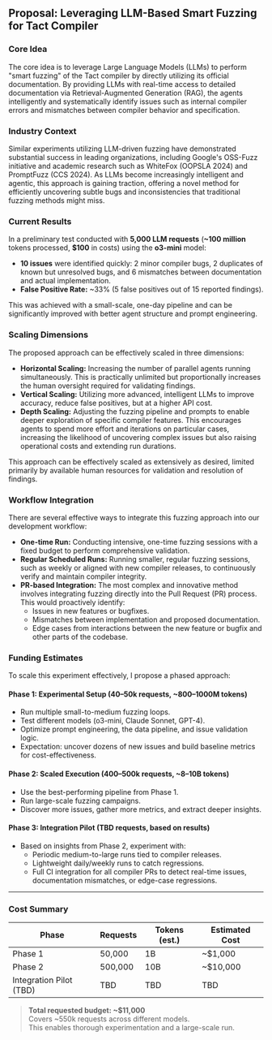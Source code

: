 ## Proposal: Leveraging LLM-Based Smart Fuzzing for Tact Compiler

### Core Idea

The core idea is to leverage Large Language Models (LLMs) to perform "smart fuzzing" of the Tact compiler by directly utilizing its official documentation. By providing LLMs with real-time access to detailed documentation via Retrieval-Augmented Generation (RAG), the agents intelligently and systematically identify issues such as internal compiler errors and mismatches between compiler behavior and specification.

### Industry Context

Similar experiments utilizing LLM-driven fuzzing have demonstrated substantial success in leading organizations, including Google's OSS-Fuzz initiative and academic research such as WhiteFox (OOPSLA 2024) and PromptFuzz (CCS 2024). As LLMs become increasingly intelligent and agentic, this approach is gaining traction, offering a novel method for efficiently uncovering subtle bugs and inconsistencies that traditional fuzzing methods might miss.

### Current Results

In a preliminary test conducted with **5,000 LLM requests** (**~100 million** tokens processed, **$100** in costs) using the **o3-mini** model:

-   **10 issues** were identified quickly: 2 minor compiler bugs, 2 duplicates of known but unresolved bugs, and 6 mismatches between documentation and actual implementation.
-   **False Positive Rate:** ~33% (5 false positives out of 15 reported findings).

This was achieved with a small-scale, one-day pipeline and can be significantly improved with better agent structure and prompt engineering.

### Scaling Dimensions

The proposed approach can be effectively scaled in three dimensions:

-   **Horizontal Scaling:** Increasing the number of parallel agents running simultaneously. This is practically unlimited but proportionally increases the human oversight required for validating findings.
-   **Vertical Scaling:** Utilizing more advanced, intelligent LLMs to improve accuracy, reduce false positives, but at a higher API cost.
-   **Depth Scaling:** Adjusting the fuzzing pipeline and prompts to enable deeper exploration of specific compiler features. This encourages agents to spend more effort and iterations on particular cases, increasing the likelihood of uncovering complex issues but also raising operational costs and extending run durations.

This approach can be effectively scaled as extensively as desired, limited primarily by available human resources for validation and resolution of findings.

### Workflow Integration

There are several effective ways to integrate this fuzzing approach into our development workflow:

-   **One-time Run:** Conducting intensive, one-time fuzzing sessions with a fixed budget to perform comprehensive validation.
-   **Regular Scheduled Runs:** Running smaller, regular fuzzing sessions, such as weekly or aligned with new compiler releases, to continuously verify and maintain compiler integrity.
-   **PR-based Integration:** The most complex and innovative method involves integrating fuzzing directly into the Pull Request (PR) process. This would proactively identify:
    -   Issues in new features or bugfixes.
    -   Mismatches between implementation and proposed documentation.
    -   Edge cases from interactions between the new feature or bugfix and other parts of the codebase.

### Funding Estimates

To scale this experiment effectively, I propose a phased approach:

#### Phase 1: Experimental Setup (40–50k requests, ~800–1000M tokens)

-   Run multiple small-to-medium fuzzing loops.
-   Test different models (o3-mini, Claude Sonnet, GPT-4).
-   Optimize prompt engineering, the data pipeline, and issue validation logic.
-   Expectation: uncover dozens of new issues and build baseline metrics for cost-effectiveness.

#### Phase 2: Scaled Execution (400–500k requests, ~8–10B tokens)

-   Use the best-performing pipeline from Phase 1.
-   Run large-scale fuzzing campaigns.
-   Discover more issues, gather more metrics, and extract deeper insights.

#### Phase 3: Integration Pilot (TBD requests, based on results)

-   Based on insights from Phase 2, experiment with:
    -   Periodic medium-to-large runs tied to compiler releases.
    -   Lightweight daily/weekly runs to catch regressions.
    -   Full CI integration for all compiler PRs to detect real-time issues, documentation mismatches, or edge-case regressions.

---

### Cost Summary

| Phase                   | Requests | Tokens (est.) | Estimated Cost |
| ----------------------- | -------- | ------------- | -------------- |
| Phase 1                 | 50,000   | 1B            | ~$1,000        |
| Phase 2                 | 500,000  | 10B           | ~$10,000       |
| Integration Pilot (TBD) | TBD      | TBD           | TBD            |

> **Total requested budget: ~$11,000**  
> Covers ~550k requests across different models.  
> This enables thorough experimentation and a large-scale run.
